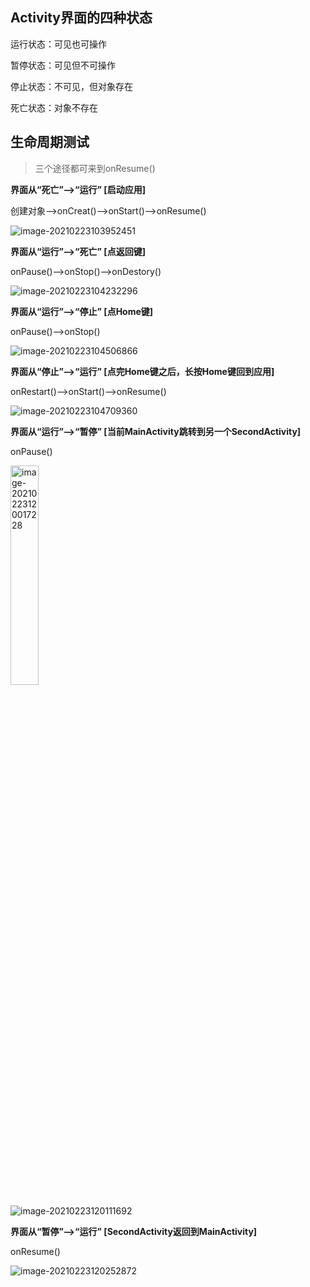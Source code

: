 ## Activity界面的四种状态

运行状态：可见也可操作

暂停状态：可见但不可操作

停止状态：不可见，但对象存在

死亡状态：对象不存在





## 生命周期测试

> 三个途径都可来到onResume()

**界面从“死亡”-->“运行”  [启动应用]**

创建对象-->onCreat()-->onStart()-->onResume()

![image-20210223103952451](https://iqqcode-blog.oss-cn-beijing.aliyuncs.com/img-2021-befo/image-20210223103952451.png)

**界面从“运行”-->“死亡”  [点返回键]**

onPause()-->onStop()-->onDestory()

![image-20210223104232296](https://iqqcode-blog.oss-cn-beijing.aliyuncs.com/img-2021-befo/image-20210223104232296.png)

**界面从“运行”-->“停止” [点Home键]**

onPause()-->onStop()

![image-20210223104506866](https://iqqcode-blog.oss-cn-beijing.aliyuncs.com/img-2021-befo/image-20210223104506866.png)

**界面从“停止”-->“运行”  [点完Home键之后，长按Home键回到应用]**

onRestart()-->onStart()-->onResume()

![image-20210223104709360](https://iqqcode-blog.oss-cn-beijing.aliyuncs.com/img-2021-befo/image-20210223104709360.png)

**界面从“运行”-->“暂停”  [当前MainActivity跳转到另一个SecondActivity]**

onPause()

<img src="https://iqqcode-blog.oss-cn-beijing.aliyuncs.com/img-2021-befo/image-20210223120017228.png" alt="image-20210223120017228" width="30%" />

![image-20210223120111692](https://iqqcode-blog.oss-cn-beijing.aliyuncs.com/img-2021-befo/image-20210223120111692.png)

**界面从“暂停”-->“运行”  [SecondActivity返回到MainActivity]**

onResume()

![image-20210223120252872](https://iqqcode-blog.oss-cn-beijing.aliyuncs.com/img-2021-befo/image-20210223120252872.png)